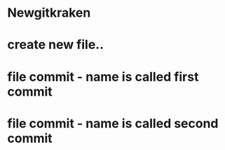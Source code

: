 # Newgitkraken
# create new file..
# file commit - name is called first commit
# file commit - name is called second commit